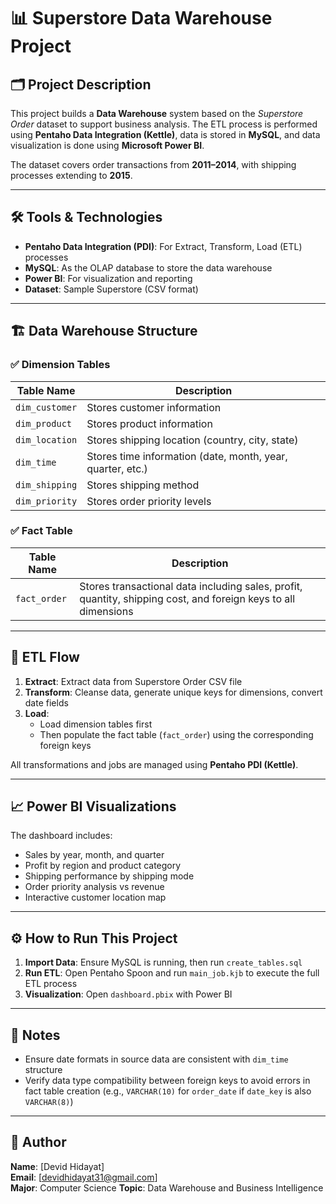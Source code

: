
# 📊 Superstore Data Warehouse Project

## 🗂️ Project Description

This project builds a **Data Warehouse** system based on the *Superstore Order* dataset to support business analysis. The ETL process is performed using **Pentaho Data Integration (Kettle)**, data is stored in **MySQL**, and data visualization is done using **Microsoft Power BI**.

The dataset covers order transactions from **2011–2014**, with shipping processes extending to **2015**.

---

## 🛠️ Tools & Technologies

- **Pentaho Data Integration (PDI)**: For Extract, Transform, Load (ETL) processes
- **MySQL**: As the OLAP database to store the data warehouse
- **Power BI**: For visualization and reporting
- **Dataset**: Sample Superstore (CSV format)

---

## 🏗️ Data Warehouse Structure

### ✅ Dimension Tables

| Table Name     | Description                           |
|----------------|---------------------------------------|
| `dim_customer` | Stores customer information           |
| `dim_product`  | Stores product information            |
| `dim_location` | Stores shipping location (country, city, state) |
| `dim_time`     | Stores time information (date, month, year, quarter, etc.) |
| `dim_shipping` | Stores shipping method                |
| `dim_priority` | Stores order priority levels          |

### ✅ Fact Table

| Table Name   | Description                                             |
|--------------|---------------------------------------------------------|
| `fact_order` | Stores transactional data including sales, profit, quantity, shipping cost, and foreign keys to all dimensions |

---

## 🔄 ETL Flow

1. **Extract**: Extract data from Superstore Order CSV file
2. **Transform**: Cleanse data, generate unique keys for dimensions, convert date fields
3. **Load**:
   - Load dimension tables first
   - Then populate the fact table (`fact_order`) using the corresponding foreign keys

All transformations and jobs are managed using **Pentaho PDI (Kettle)**.

---

## 📈 Power BI Visualizations

The dashboard includes:

- Sales by year, month, and quarter
- Profit by region and product category
- Shipping performance by shipping mode
- Order priority analysis vs revenue
- Interactive customer location map

---

## ⚙️ How to Run This Project

1. **Import Data**: Ensure MySQL is running, then run `create_tables.sql`
2. **Run ETL**: Open Pentaho Spoon and run `main_job.kjb` to execute the full ETL process
3. **Visualization**: Open `dashboard.pbix` with Power BI

---

## 📝 Notes

- Ensure date formats in source data are consistent with `dim_time` structure
- Verify data type compatibility between foreign keys to avoid errors in fact table creation (e.g., `VARCHAR(10)` for `order_date` if `date_key` is also `VARCHAR(8)`)

---

## 👤 Author

**Name**: [Devid Hidayat]  
**Email**: [devidhidayat31@gmail.com]  
**Major**: Computer Science
**Topic**: Data Warehouse and Business Intelligence
